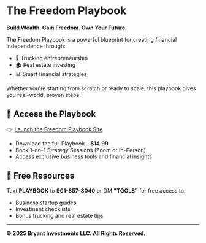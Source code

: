 # The Freedom Playbook

**Build Wealth. Gain Freedom. Own Your Future.**

The Freedom Playbook is a powerful blueprint for creating financial independence through:
- 🚛 Trucking entrepreneurship  
- 🏠 Real estate investing  
- 📊 Smart financial strategies  

Whether you're starting from scratch or ready to scale, this playbook gives you real-world, proven steps.

## 🔗 Access the Playbook

👉 [Launch the Freedom Playbook Site](https://bcbryant89.github.io/freedom-playbook/)

- Download the full Playbook – **$14.99**
- Book 1-on-1 Strategy Sessions (Zoom or In-Person)
- Access exclusive business tools and financial insights

## 📲 Free Resources

Text **PLAYBOOK** to **901-857-8040** or DM **"TOOLS"** for free access to:
- Business startup guides  
- Investment checklists  
- Bonus trucking and real estate tips  

---

**© 2025 Bryant Investments LLC. All Rights Reserved.**
